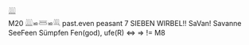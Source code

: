 𓇏  
M20 𓇏⋍𓆷⋍𓇐 past.even peasant 7 SIEBEN WIRBEL!! SaVan! Savanne SeeFeen Sümpfen Fen(god), ufe(R) ⇔  => != M8  